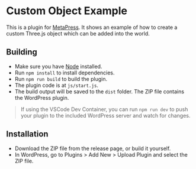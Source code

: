 # Custom Object Example

This is a plugin for [MetaPress](https://get.metapress.dev). It shows an example of how to create a custom Three.js object which can be added into the world.

## Building

- Make sure you have [Node](https://nodejs.org) installed.
- Run `npm install` to install dependencies.
- Run `npm run build` to build the plugin.
- The plugin code is at `js/start.js`.
- The build output will be saved to the `dist` folder. The ZIP file contains the WordPress plugin.

> If using the VSCode Dev Container, you can run `npm run dev` to push your plugin to the included WordPress server and watch for changes.

## Installation

- Download the ZIP file from the release page, or build it yourself.
- In WordPress, go to Plugins > Add New > Upload Plugin and select the ZIP file.